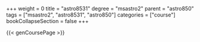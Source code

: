 +++
weight = 0
title = "astro8531"
degree = "msastro2"
parent = "astro850"
tags = ["msastro2", "astro8531", "astro850"]
categories = ["course"]
bookCollapseSection = false
+++

{{< genCoursePage >}}
